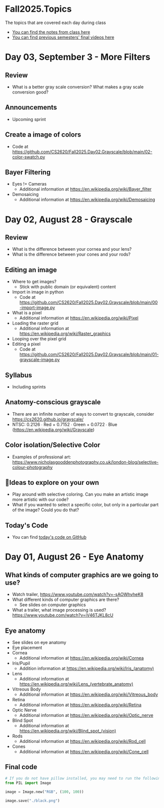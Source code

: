 # Fall2025.Topics
The topics that are covered each day during class
- [You can find the notes from class here](https://uofnebraska-my.sharepoint.com/:f:/g/personal/17816140_nebraska_edu/EktuKJi3m_9Khf6sZLG_lrkBc46ZoPAOI6gCk86_xmf0sQ?e=sRqveC)
- [You can find previous semesters' final videos here](https://www.youtube.com/playlist?list=PLH9qo0GKu2iSlchbSeksN18S87gMIjHOg)

# Day 03, September 3 - More Filters

## Review
- What is a better gray scale conversion? What makes a gray scale conversion good?

## Announcements
- Upcoming sprint

## Create a image of colors
- Code at https://github.com/CS2620/Fall2025.Day02.Grayscale/blob/main/02-color-swatch.py

## Bayer Filtering
- Eyes != Cameras
  - Additional information at https://en.wikipedia.org/wiki/Bayer_filter
- Demosaicing
  - Additional information at https://en.wikipedia.org/wiki/Demosaicing

# Day 02, August 28 - Grayscale

## Review
- What is the difference between your cornea and your lens?
- What is the difference between your cones and your rods?

## Editing an image
- Where to get images?
  - Stick with public domain (or equivalent) content
- Import in image in python
  - Code at https://github.com/CS2620/Fall2025.Day02.Grayscale/blob/main/00-import-image.py
- What is a pixel
  - Additional information at https://en.wikipedia.org/wiki/Pixel
- Loading the raster grid
  - Additional information at https://en.wikipedia.org/wiki/Raster_graphics
- Looping over the pixel grid
- Editing a pixel
  - Code at https://github.com/CS2620/Fall2025.Day02.Grayscale/blob/main/01-grayscale-image.py

## Syllabus
- Including sprints

## Anatomy-conscious grayscale
- There are an infinite number of ways to convert to grayscale, consider https://cs2620.github.io/grayscale/
- NTSC: 0.2126 ∙ Red + 0.7152 ∙ Green + 0.0722 ∙ Blue (https://en.wikipedia.org/wiki/Grayscale)

## Color isolation/Selective Color
- Examples of professional art: https://www.nicholasgooddenphotography.co.uk/london-blog/selective-colour-photography

## 🧭Ideas to explore on your own
- Play around with selective coloring. Can you make an artistic image more artistic with our code?
- What if you wanted to select a specific color, but only in a particular part of the image? Could you do that?

## Today's Code
- You can find [today's code on GitHub]()


# Day 01, August 26 - Eye Anatomy

## What kinds of computer graphics are we going to use?
- Watch trailer, https://www.youtube.com/watch?v=-sAOWhvheK8
- What different kinds of computer graphics are there?
    - See slides on computer graphics
- What a trailer, what image processing is used? https://www.youtube.com/watch?v=iV46TJKL8cU

## Eye anatomy
- See slides on eye anatomy
- Eye placement
- Cornea
  - Additional information at https://en.wikipedia.org/wiki/Cornea
- Iris/Pupil
  - Addition information at https://en.wikipedia.org/wiki/Iris_(anatomy)
- Lens
  - Additional information at https://en.wikipedia.org/wiki/Lens_(vertebrate_anatomy)
- Vitreous Body
  - Additional information at https://en.wikipedia.org/wiki/Vitreous_body
- Retina
  - Additional information at https://en.wikipedia.org/wiki/Retina
- Optic Nerve
  - Additional information at https://en.wikipedia.org/wiki/Optic_nerve
- Blind Spot
  - Additional information at https://en.wikipedia.org/wiki/Blind_spot_(vision)
- Rods
  - Additional information at https://en.wikipedia.org/wiki/Rod_cell
- Cones
  - Additional information at https://en.wikipedia.org/wiki/Cone_cell

## Final code
```python
# If you do not have pillow installed, you may need to run the following from the command line: `python -m pip install pillow`
from PIL import Image

image = Image.new("RGB", (100, 100))

image.save("./black.png")
```
